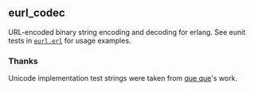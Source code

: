 ## eurl_codec

URL-encoded binary string encoding and decoding for erlang. See eunit tests in [`eurl.erl`](https://github.com/drfloob/eurl_codec/blob/master/src/eurl.erl) for usage examples.

### Thanks

Unicode implementation test strings were taken from [que que](http://stackoverflow.com/a/2562809)'s work.
